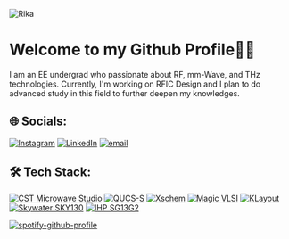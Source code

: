 ![Rika](https://media3.giphy.com/media/a6pzK009rlCak/giphy.gif)

# Welcome to my Github Profile👋👋

I am an EE undergrad who passionate about RF, mm-Wave, and THz technologies. Currently, I'm working on RFIC Design and I plan to do advanced study in this field to further deepen my knowledges.

## 🌐 Socials:

[![Instagram](https://img.shields.io/badge/Instagram-%23E4405F.svg?logo=Instagram&logoColor=white)](https://instagram.com/mtfirmansyah_) [![LinkedIn](https://img.shields.io/badge/LinkedIn-%230077B5.svg?logo=linkedin&logoColor=white)](https://linkedin.com/in/muchammadtegarfirmansyah) [![email](https://img.shields.io/badge/Email-D14836?logo=gmail&logoColor=white)](mailto:mtfirmansyah15@gmail.com)

## 🛠️ Tech Stack:

[![CST Microwave Studio](https://img.shields.io/badge/CST_Microwave_Studio-blue)](https://www.3ds.com/products/simulia/cst-studio-suite) [![QUCS-S](https://img.shields.io/badge/QUCS--S-orange)](https://ra3xdh.github.io/) [![Xschem](https://img.shields.io/badge/Xschem-black)](https://xschem.sourceforge.io/stefan/index.html) [![Magic VLSI](https://img.shields.io/badge/Magic_VLSI-pink)](http://opencircuitdesign.com/magic/) [![KLayout](https://img.shields.io/badge/KLayout-yellow)](https://www.klayout.de/) [![Skywater SKY130](https://img.shields.io/badge/Skywater_SKY130-grey)](https://skywater-pdk.readthedocs.io/en/main/) [![IHP SG13G2](https://img.shields.io/badge/IHP_SG13G2-red)](https://ihp-open-pdk-docs.readthedocs.io/en/latest/)

[![spotify-github-profile](https://spotify-github-profile.kittinanx.com/api/view?uid=jf2i8rjpddu93xh79wsx4w1in&cover_image=true&theme=default&show_offline=false&background_color=121212&interchange=false&bar_color=53b14f&bar_color_cover=false)](https://spotify-github-profile.kittinanx.com/api/view?uid=jf2i8rjpddu93xh79wsx4w1in&redirect=true)
